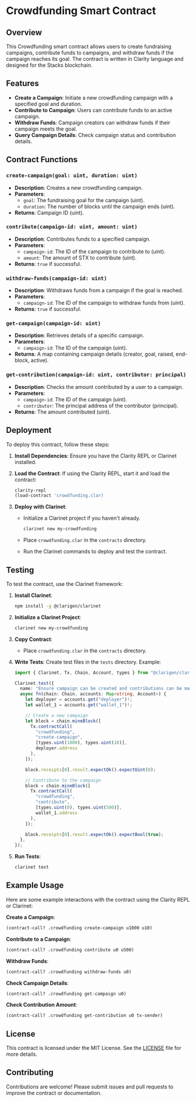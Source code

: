 # Crowdfunding Smart Contract

## Overview

This Crowdfunding smart contract allows users to create fundraising campaigns, contribute funds to campaigns, and withdraw funds if the campaign reaches its goal. The contract is written in Clarity language and designed for the Stacks blockchain.

## Features

- **Create a Campaign**: Initiate a new crowdfunding campaign with a specified goal and duration.
- **Contribute to Campaign**: Users can contribute funds to an active campaign.
- **Withdraw Funds**: Campaign creators can withdraw funds if their campaign meets the goal.
- **Query Campaign Details**: Check campaign status and contribution details.

## Contract Functions

### `create-campaign(goal: uint, duration: uint)`

- **Description**: Creates a new crowdfunding campaign.
- **Parameters**:
    - `goal`: The fundraising goal for the campaign (uint).
    - `duration`: The number of blocks until the campaign ends (uint).
- **Returns**: Campaign ID (uint).

### `contribute(campaign-id: uint, amount: uint)`

- **Description**: Contributes funds to a specified campaign.
- **Parameters**:
    - `campaign-id`: The ID of the campaign to contribute to (uint).
    - `amount`: The amount of STX to contribute (uint).
- **Returns**: `true` if successful.

### `withdraw-funds(campaign-id: uint)`

- **Description**: Withdraws funds from a campaign if the goal is reached.
- **Parameters**:
    - `campaign-id`: The ID of the campaign to withdraw funds from (uint).
- **Returns**: `true` if successful.

### `get-campaign(campaign-id: uint)`

- **Description**: Retrieves details of a specific campaign.
- **Parameters**:
    - `campaign-id`: The ID of the campaign (uint).
- **Returns**: A map containing campaign details (creator, goal, raised, end-block, active).

### `get-contribution(campaign-id: uint, contributor: principal)`

- **Description**: Checks the amount contributed by a user to a campaign.
- **Parameters**:
    - `campaign-id`: The ID of the campaign (uint).
    - `contributor`: The principal address of the contributor (principal).
- **Returns**: The amount contributed (uint).

## Deployment

To deploy this contract, follow these steps:

1. **Install Dependencies**: Ensure you have the Clarity REPL or Clarinet installed.

2. **Load the Contract**: If using the Clarity REPL, start it and load the contract:

   ```bash
   clarity-repl
   (load-contract 'crowdfunding.clar)
   ```

3. **Deploy with Clarinet**:
    - Initialize a Clarinet project if you haven't already.

      ```bash
      clarinet new my-crowdfunding
      ```

    - Place `crowdfunding.clar` in the `contracts` directory.
    - Run the Clarinet commands to deploy and test the contract.

## Testing

To test the contract, use the Clarinet framework:

1. **Install Clarinet**:

   ```bash
   npm install -g @clarigen/clarinet
   ```

2. **Initialize a Clarinet Project**:

   ```bash
   clarinet new my-crowdfunding
   ```

3. **Copy Contract**:
    - Place `crowdfunding.clar` in the `contracts` directory.

4. **Write Tests**: Create test files in the `tests` directory. Example:

   ```typescript
   import { Clarinet, Tx, Chain, Account, types } from "@clarigen/clarinet";

   Clarinet.test({
     name: "Ensure campaign can be created and contributions can be made",
     async fn(chain: Chain, accounts: Map<string, Account>) {
       let deployer = accounts.get("deployer")!;
       let wallet_1 = accounts.get("wallet_1")!;

       // Create a new campaign
       let block = chain.mineBlock([
         Tx.contractCall(
           "crowdfunding",
           "create-campaign",
           [types.uint(1000), types.uint(10)],
           deployer.address
         ),
       ]);

       block.receipts[0].result.expectOk().expectUint(0);

       // Contribute to the campaign
       block = chain.mineBlock([
         Tx.contractCall(
           "crowdfunding",
           "contribute",
           [types.uint(0), types.uint(500)],
           wallet_1.address
         ),
       ]);

       block.receipts[0].result.expectOk().expectBool(true);
     },
   });
   ```

5. **Run Tests**:

   ```bash
   clarinet test
   ```

## Example Usage

Here are some example interactions with the contract using the Clarity REPL or Clarinet:

**Create a Campaign**:

```lisp
(contract-call? .crowdfunding create-campaign u1000 u10)
```

**Contribute to a Campaign**:

```lisp
(contract-call? .crowdfunding contribute u0 u500)
```

**Withdraw Funds**:

```lisp
(contract-call? .crowdfunding withdraw-funds u0)
```

**Check Campaign Details**:

```lisp
(contract-call? .crowdfunding get-campaign u0)
```

**Check Contribution Amount**:

```lisp
(contract-call? .crowdfunding get-contribution u0 tx-sender)
```

## License

This contract is licensed under the MIT License. See the [LICENSE](LICENSE) file for more details.

## Contributing

Contributions are welcome! Please submit issues and pull requests to improve the contract or documentation.
